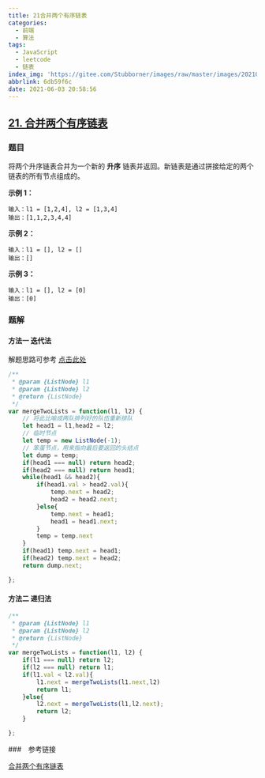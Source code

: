 ```yaml
---
title: 21合并两个有序链表
categories:
  - 前端
  - 算法
tags:
  - JavaScript
  - leetcode
  - 链表
index_img: 'https://gitee.com/Stubborner/images/raw/master/images/20210601203830.png'
abbrlink: 6db59f6c
date: 2021-06-03 20:58:56
---
```


## [21. 合并两个有序链表](https://leetcode-cn.com/problems/merge-two-sorted-lists/)

### 题目

将两个升序链表合并为一个新的 **升序** 链表并返回。新链表是通过拼接给定的两个链表的所有节点组成的。 

**示例 1：**

```
输入：l1 = [1,2,4], l2 = [1,3,4]
输出：[1,1,2,3,4,4]
```

**示例 2：**

```
输入：l1 = [], l2 = []
输出：[]
```

**示例 3：**

```
输入：l1 = [], l2 = [0]
输出：[0]
```

### 题解

#### 方法一 迭代法

解题思路可参考 [点击此处](https://leetcode-cn.com/problems/merge-two-sorted-lists/solution/di-gui-he-bing-liang-ge-you-xu-lian-biao-hghk/)

```javascript
/**
 * @param {ListNode} l1
 * @param {ListNode} l2
 * @return {ListNode}
 */
var mergeTwoLists = function(l1, l2) {
    // 将此比喻成两队排列好的队伍重新排队
    let head1 = l1,head2 = l2;
    // 临时节点
    let temp = new ListNode(-1);
    // 笨蛋节点，用来指向最后要返回的头结点
    let dump = temp;
    if(head1 === null) return head2;
    if(head2 === null) return head1;
    while(head1 && head2){
        if(head1.val > head2.val){
            temp.next = head2;
            head2 = head2.next;
        }else{
            temp.next = head1;
            head1 = head1.next;
        }
        temp = temp.next
    }
    if(head1) temp.next = head1;
    if(head2) temp.next = head2;
    return dump.next;

};
```

#### 方法二 递归法

```javascript
/**
 * @param {ListNode} l1
 * @param {ListNode} l2
 * @return {ListNode}
 */
var mergeTwoLists = function(l1, l2) {
    if(l1 === null) return l2;
    if(l2 === null) return l1;
    if(l1.val < l2.val){
        l1.next = mergeTwoLists(l1.next,l2)
        return l1;
    }else{
        l2.next = mergeTwoLists(l1,l2.next);
        return l2;
    }

};
```

###　参考链接

[合并两个有序链表](https://leetcode-cn.com/problems/merge-two-sorted-lists/solution/di-gui-he-bing-liang-ge-you-xu-lian-biao-hghk/)

